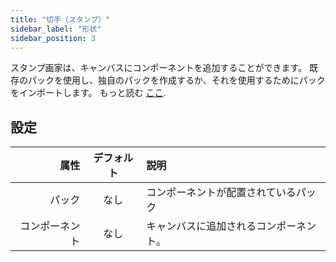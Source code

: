 ```yaml
---
title: "切手（スタンプ）"
sidebar_label: "形状"
sidebar_position: 3
---
```


スタンプ画家は、キャンバスにコンポーネントを追加することができます。 既存のパックを使用し、独自のパックを作成するか、それを使用するためにパックをインポートします。 もっと読む [ここ](../pack).

## 設定

|      属性 | デフォルト | 説明                  |
| -------:|:-----:|:------------------- |
|     パック |  なし   | コンポーネントが配置されているパック  |
| コンポーネント |  なし   | キャンバスに追加されるコンポーネント。 |
